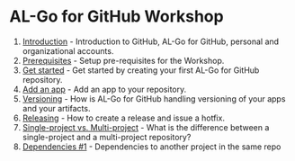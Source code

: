 # AL-Go for GitHub Workshop

1. [Introduction](Introduction.md) - Introduction to GitHub, AL-Go for GitHub, personal and organizational accounts.
2. [Prerequisites](Prerequisites.md) - Setup pre-requisites for the Workshop.
3. [Get started](GetStarted.md) - Get started by creating your first AL-Go for GitHub repository.
4. [Add an app](AddAnApp.md) - Add an app to your repository.
5. [Versioning](Versioning.md) - How is AL-Go for GitHub handling versioning of your apps and your artifacts.
6. [Releasing](Releasing.md) - How to create a release and issue a hotfix.
7. [Single-project vs. Multi-project](Projects.md) - What is the difference between a single-project and a multi-project repository?
8. [Dependencies #1](Dependencies1.md) - Dependencies to another project in the same repo

